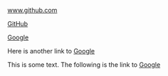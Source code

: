 www.github.com

[GitHub](https://www.github.com)

[Google](https://www.google.com)

[Google]: (https://www.google.com)

Here is another link to [Google]

This is some text. The following is the link to [Google]